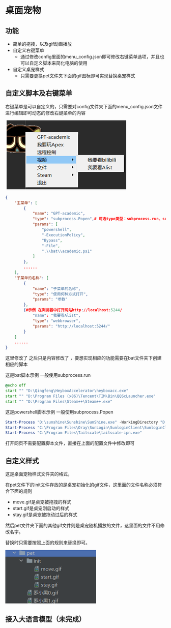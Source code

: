 # 桌面宠物
## 功能

- 简单的拖拽，以及gif动画播放
- 自定义右键菜单
  - 通过修改config里面的menu_config.json即可修改右键菜单选项，并且也可以自定义脚本来简化电脑的使用
- 自定义桌宠样式
  - 只需要更换pet文件夹下面的gif图标即可实现替换桌宠样式

## 自定义脚本及右键菜单

右键菜单是可以自定义的，只需要对config文件夹下面的menu_config.json文件进行编辑即可动态的修改右键菜单的内容

​	![image-20240404140106757](assets\image-20240404140106757.png)

```json
{
    "主菜单": [
        {
            "name": "GPT-academic",
            "type": "subprocess.Popen",# 可选type类型：subprocess.run、subprocess.Popen、webbrowser(打开浏览器)
            "params": [
                "powershell",
                "-ExecutionPolicy",
                "Bypass",
                "-File",
                ".\\bat\\academic.ps1"
            ]
        },
		......
    ],
    "子菜单的名称": [
        {
            "name": "子菜单的名称",
            "type": "使用何种方式打开",
            "params": "参数"
        },
        {#示例 在浏览器中打开网站http://localhost:5244/
            "name": "我要看Alist",
            "type": "webbrowser",
            "params": "http://localhost:5244/"
        }
    ]
    ......
}

```

这里修改了 之后只是内容修改了 ，要想实现相应的功能需要在bat文件夹下创建相应的脚本

这是bat脚本示例 一般使用subprocess.run

```bat
@echo off
start "" "D:\Qingfeng\HeyboxAccelerator\heyboxacc.exe"
start "" "D:\Program Files (x86)\Tencent\TIM\Bin\QQScLauncher.exe"
start "" "D:\Program Files\Steam++\Steam++.exe"
```

这是powershell脚本示例 一般使用subprocess.Popen

```powershell
Start-Process "D:\sunshine\Sunshine\SunShine.exe" -WorkingDirectory "D:\sunshine\Sunshine"
Start-Process "C:\Program Files\Oray\SunLogin\SunloginClient\SunloginClient.exe"
Start-Process "C:\Program Files\Tailscale\tailscale-ipn.exe"
```

打开网页不需要配置脚本文件，直接在上面的配置文件中修改即可

## 自定义样式

这是桌面宠物样式文件夹的格式，

在pet文件下的init文件存放的是桌宠初始化的gif文件，这里面的文件名称必须符合下面的规则

- move.gif是桌宠被拖拽的样式
- start.gif是桌宠刚启动的样式
- stay.gif是桌宠被拖动过后的样式

然后pet文件夹下面的其他gif文件则是桌宠随机播放的文件，这里面的文件不用修改名字。

替换时只需要按照上面的规则来替换即可。

![image-20240404140504157](assets\image-20240404140504157.png)



## 接入大语言模型（未完成）
